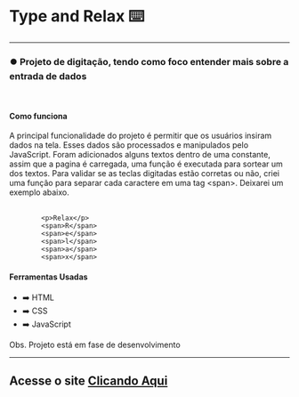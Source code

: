 
  <h1>Type and Relax ⌨️</h1>
  <hr>
  <h3>⏺️ Projeto de digitação, tendo como foco entender mais sobre a entrada de dados</h3>
  <br>

  <h4>Como funciona</h4>
  <p>
      A principal funcionalidade do projeto é permitir que os usuários insiram dados  na tela. Esses dados são processados e manipulados pelo JavaScript.
      Foram adicionados alguns textos dentro de uma constante, assim que a pagina é carregada, uma função é executada para sortear um dos textos. Para validar se as teclas digitadas estão corretas ou não, criei uma função para separar cada caractere em uma tag &lt;span&gt;. Deixarei um exemplo abaixo. <br><br>

            <p>Relax</p>
            <span>R</span>
            <span>e</span>
            <span>l</span>
            <span>a</span>
            <span>x</span>
  
  </p>

  <h4>Ferramentas Usadas</h4>
  <ul>
      <li>➡️ HTML <img src="" alt=""></li>
      <li>➡️ CSS</li>
      <li>➡️ JavaScript</li>
  </ul>
  
  <span>Obs. Projeto está em fase de desenvolvimento</span>

  <hr>

  <h2>Acesse o site <a href="https://rdm777.github.io/teste-digitacao/" target="_blank">Clicando Aqui</a></h2>
